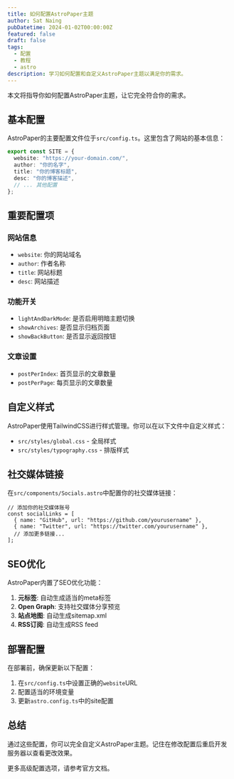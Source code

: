 ```yaml
---
title: 如何配置AstroPaper主题
author: Sat Naing
pubDatetime: 2024-01-02T00:00:00Z
featured: false
draft: false
tags:
  - 配置
  - 教程
  - astro
description: 学习如何配置和自定义AstroPaper主题以满足你的需求。
---
```


本文将指导你如何配置AstroPaper主题，让它完全符合你的需求。

## 基本配置

AstroPaper的主要配置文件位于`src/config.ts`。这里包含了网站的基本信息：

```typescript
export const SITE = {
  website: "https://your-domain.com/",
  author: "你的名字",
  title: "你的博客标题",
  desc: "你的博客描述",
  // ... 其他配置
};
```

## 重要配置项

### 网站信息
- `website`: 你的网站域名
- `author`: 作者名称
- `title`: 网站标题
- `desc`: 网站描述

### 功能开关
- `lightAndDarkMode`: 是否启用明暗主题切换
- `showArchives`: 是否显示归档页面
- `showBackButton`: 是否显示返回按钮

### 文章设置
- `postPerIndex`: 首页显示的文章数量
- `postPerPage`: 每页显示的文章数量

## 自定义样式

AstroPaper使用TailwindCSS进行样式管理。你可以在以下文件中自定义样式：

- `src/styles/global.css` - 全局样式
- `src/styles/typography.css` - 排版样式

## 社交媒体链接

在`src/components/Socials.astro`中配置你的社交媒体链接：

```astro
// 添加你的社交媒体账号
const socialLinks = [
  { name: "GitHub", url: "https://github.com/yourusername" },
  { name: "Twitter", url: "https://twitter.com/yourusername" },
  // 添加更多链接...
];
```

## SEO优化

AstroPaper内置了SEO优化功能：

1. **元标签**: 自动生成适当的meta标签
2. **Open Graph**: 支持社交媒体分享预览
3. **站点地图**: 自动生成sitemap.xml
4. **RSS订阅**: 自动生成RSS feed

## 部署配置

在部署前，确保更新以下配置：

1. 在`src/config.ts`中设置正确的`website`URL
2. 配置适当的环境变量
3. 更新`astro.config.ts`中的site配置

## 总结

通过这些配置，你可以完全自定义AstroPaper主题。记住在修改配置后重启开发服务器以查看更改效果。

更多高级配置选项，请参考官方文档。
